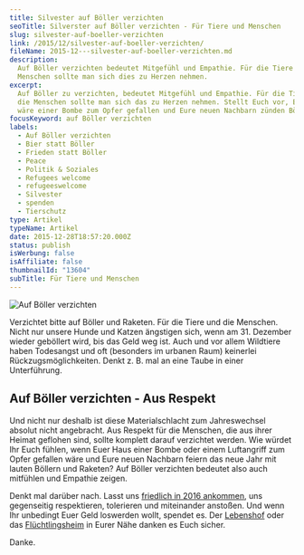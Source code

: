 ```yaml
---
title: Silvester auf Böller verzichten
seoTitle: Silverster auf Böller verzichten - Für Tiere und Menschen
slug: silvester-auf-boeller-verzichten
link: /2015/12/silvester-auf-boeller-verzichten/
fileName: 2015-12---silvester-auf-boeller-verzichten.md
description:
  Auf Böller verzichten bedeutet Mitgefühl und Empathie. Für die Tiere und die
  Menschen sollte man sich dies zu Herzen nehmen.
excerpt:
  Auf Böller zu verzichten, bedeutet Mitgefühl und Empathie. Für die Tiere und
  die Menschen sollte man sich das zu Herzen nehmen. Stellt Euch vor, Euer Haus
  wäre einer Bombe zum Opfer gefallen und Eure neuen Nachbarn zünden Böller an.
focusKeyword: auf Böller verzichten
labels:
  - Auf Böller verzichten
  - Bier statt Böller
  - Frieden statt Böller
  - Peace
  - Politik & Soziales
  - Refugees welcome
  - refugeeswelcome
  - Silvester
  - spenden
  - Tierschutz
type: Artikel
typeName: Artikel
date: 2015-12-28T18:57:20.000Z
status: publish
isWerbung: false
isAffiliate: false
thumbnailId: "13604"
subTitle: Für Tiere und Menschen
---
```


![Auf Böller verzichten](http://cardamonchai.com/wp-content/uploads/2015/12/Rose2-1-von-1-640x427.jpg)

Verzichtet bitte auf Böller und Raketen. Für die Tiere und die Menschen. Nicht
nur unsere Hunde und Katzen ängstigen sich, wenn am 31. Dezember wieder
geböllert wird, bis das Geld weg ist. Auch und vor allem Wildtiere haben
Todesangst und oft (besonders im urbanen Raum) keinerlei Rückzugsmöglichkeiten.
Denkt z. B. mal an eine Taube in einer Unterführung.

## Auf Böller verzichten - Aus Respekt

Und nicht nur deshalb ist diese Materialschlacht zum Jahreswechsel absolut nicht
angebracht. Aus Respekt für die Menschen, die aus ihrer Heimat geflohen sind,
sollte komplett darauf verzichtet werden. Wie würdet Ihr Euch fühlen, wenn Euer
Haus einer Bombe oder einem Luftangriff zum Opfer gefallen wäre und Eure neuen
Nachbarn feiern das neue Jahr mit lauten Böllern und Raketen? Auf Böller
verzichten bedeutet also auch mitfühlen und Empathie zeigen.

Denkt mal darüber nach. Lasst uns
<a href="http://cardamonchai.com/2015/12/jahresrueckblick/">friedlich in 2016
ankommen</a>, uns gegenseitig respektieren, tolerieren und miteinander anstoßen.
Und wenn Ihr unbedingt Euer Geld loswerden wollt, spendet es. Der
<a href="http://cardamonchai.com/2015/12/tierpatenschaft-verschenken-und-kochbuch-bekommen/">Lebenshof</a>
oder das
<a href="http://cardamonchai.com/2015/09/bloggerfuerfluechtlinge/">Flüchtlingsheim</a>
in Eurer Nähe danken es Euch sicher.

Danke.

<span style="border-radius: 2px; text-indent: 20px; width: auto; padding: 0px 4px 0px 0px; text-align: center; font: bold 11px/20px 'Helvetica Neue',Helvetica,sans-serif; color: #ffffff; background: #bd081c no-repeat scroll 3px 50% / 14px 14px; position: absolute; opacity: 1; z-index: 8675309; display: none; cursor: pointer;">Merken</span>

